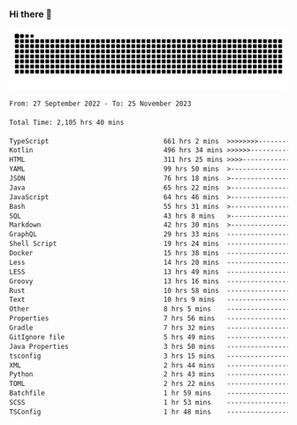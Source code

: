 ### Hi there 👋

<picture>
  <source media="(prefers-color-scheme: dark)" srcset="https://raw.githubusercontent.com/heyline/heyline/output/github-contribution-grid-snake-dark.svg">
  <source media="(prefers-color-scheme: light)" srcset="https://raw.githubusercontent.com/heyline/heyline/output/github-contribution-grid-snake.svg">
  <img alt="github contribution grid snake animation" src="https://raw.githubusercontent.com/heyline/heyline/output/github-contribution-grid-snake.svg">
</picture>

<!--START_SECTION:waka-->

```txt
From: 27 September 2022 - To: 25 November 2023

Total Time: 2,105 hrs 40 mins

TypeScript                             661 hrs 2 mins  >>>>>>>>-----------------   31.39 %
Kotlin                                 496 hrs 34 mins >>>>>>-------------------   23.58 %
HTML                                   311 hrs 25 mins >>>>---------------------   14.79 %
YAML                                   99 hrs 50 mins  >------------------------   04.74 %
JSON                                   76 hrs 18 mins  >------------------------   03.62 %
Java                                   65 hrs 22 mins  >------------------------   03.10 %
JavaScript                             64 hrs 46 mins  >------------------------   03.08 %
Bash                                   55 hrs 31 mins  >------------------------   02.64 %
SQL                                    43 hrs 8 mins   >------------------------   02.05 %
Markdown                               42 hrs 30 mins  >------------------------   02.02 %
GraphQL                                29 hrs 33 mins  -------------------------   01.40 %
Shell Script                           19 hrs 24 mins  -------------------------   00.92 %
Docker                                 15 hrs 38 mins  -------------------------   00.74 %
Less                                   14 hrs 20 mins  -------------------------   00.68 %
LESS                                   13 hrs 49 mins  -------------------------   00.66 %
Groovy                                 13 hrs 16 mins  -------------------------   00.63 %
Rust                                   10 hrs 58 mins  -------------------------   00.52 %
Text                                   10 hrs 9 mins   -------------------------   00.48 %
Other                                  8 hrs 5 mins    -------------------------   00.38 %
Properties                             7 hrs 56 mins   -------------------------   00.38 %
Gradle                                 7 hrs 32 mins   -------------------------   00.36 %
GitIgnore file                         5 hrs 49 mins   -------------------------   00.28 %
Java Properties                        3 hrs 50 mins   -------------------------   00.18 %
tsconfig                               3 hrs 15 mins   -------------------------   00.15 %
XML                                    2 hrs 44 mins   -------------------------   00.13 %
Python                                 2 hrs 43 mins   -------------------------   00.13 %
TOML                                   2 hrs 22 mins   -------------------------   00.11 %
Batchfile                              1 hr 59 mins    -------------------------   00.09 %
SCSS                                   1 hr 53 mins    -------------------------   00.09 %
TSConfig                               1 hr 48 mins    -------------------------   00.09 %
```

<!--END_SECTION:waka-->

